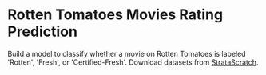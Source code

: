 # Rotten Tomatoes Movies Rating Prediction
 Build a model to classify whether a movie on Rotten Tomatoes is labeled 'Rotten', 'Fresh', or 'Certified-Fresh'. Download datasets from [StrataScratch](https://www.stratascratch.com/).
